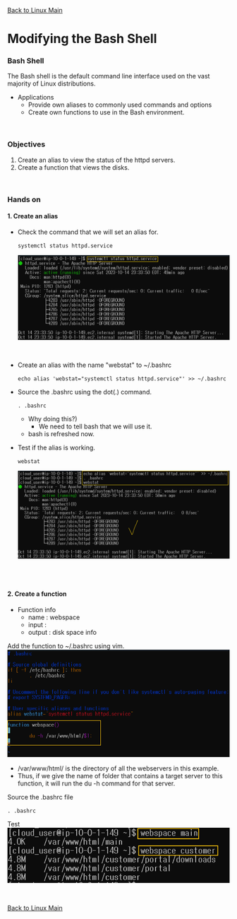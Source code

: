 [Back to Linux Main](../main.md)

# Modifying the Bash Shell

### Bash Shell
The Bash shell is the default command line interface used on the vast majority of Linux distributions.   
* Applications
  * Provide own aliases to commonly used commands and options
  * Create own functions to use in the Bash environment. 

<br>

### Objectives
1. Create an alias to view the status of the httpd servers. 
2. Create a function that views the disks.

<br>

### Hands on
#### 1. Create an alias
* Check the command that we will set an alias for.
    ```
    systemctl status httpd.service
    ```
    ![](./images/001.png)

<br>

* Create an alias with the name "webstat" to ~/.bashrc
  ```
  echo alias 'webstat="systemctl status httpd.service"' >> ~/.bashrc
  ```

* Source the .bashrc using the dot(.) command.
  ```
  . .bashrc
  ```
  * Why doing this?)
    * We need to tell bash that we will use it.
  * bash is refreshed now.
* Test if the alias is working.
  ```
  webstat
  ```
  ![](images/002.png)

<br><br>

#### 2. Create a function
* Function info
  * name : webspace
  * input : <directory>
  * output : disk space info

Add the function to ~/.bashrc using vim.   
![](images/003.png)
* /var/www/html/ is the directory of all the webservers in this example.
* Thus, if we give the name of folder that contains a target server to this function, it will run the du -h command for that server.

Source the .bashrc file
```
. .bashrc
```

Test
![](images/004.png)


<br>

[Back to Linux Main](../main.md)